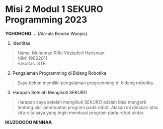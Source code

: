 # Misi 2 Modul 1 SEKURO Programming 2023
**YOHOHOHO**.... (Ala-ala Brooke Wanpis). <br>

1. Identitas
  > Nama: Muhamad Rifki Virziadeili Harisman <br>
   NIM: 19622011 <br>
  Fakultas: STEI
  
2. Pengalaman Programming di Bidang Robotika<br>
  > Saya belum memiliki pengalaman programming di bidang robotika.
 
3. Harapan Setelah Mengikuti SEKURO<br>
  > Harapan saya setelah mengikuti SEKURO adalah bisa mengerti tentang alur pembuatan program pada robot. Alasan ini didasari atas cita-cita saya yang ingin membuat program pada robot pintar. 

**IKUZOOOOO MINNAA**
